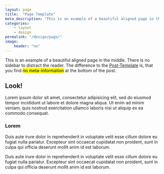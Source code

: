 ```yaml
---
layout: page
title:  "Page Template"
meta_description: "This is an example of a beautiful aligned page in the middle. There is no sidebar to distract the reader. The difference to the Post-Template is, that you find no meta-information at the bottom of the post."
categories:
    - layout
    - design
permalink: "/design/page/"
image:
    header: "no"
---
```

<p class="teaser">
This is an example of a beautiful aligned page in the middle. There is no sidebar to distract the reader. The difference to the <a href='{{ site.url }}/design/post/'>Post-Template</a> is, that you find <mark>no meta-information</mark> at the bottom of the post.</p>

## Look!

Lorem ipsum dolor sit amet, consectetur adipisicing elit, sed do eiusmod tempor incididunt ut labore et dolore magna aliqua. Ut enim ad minim veniam, quis nostrud exercitation ullamco laboris nisi ut aliquip ex ea commodo consequat.

### Lorem

Duis aute irure dolor in reprehenderit in voluptate velit esse cillum dolore eu fugiat nulla pariatur. Excepteur sint occaecat cupidatat non proident, sunt in culpa qui officia deserunt mollit anim id est laborum.

Duis aute irure dolor in reprehenderit in voluptate velit esse cillum dolore eu fugiat nulla pariatur. Excepteur sint occaecat cupidatat non proident, sunt in culpa qui officia deserunt mollit anim id est laborum.
